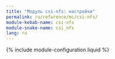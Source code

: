```yaml
---
title: "Модуль csi-nfs: настройки"
permalink: ru/reference/mc/csi-nfs/
module-kebab-name: csi-nfs
module-snake-name: csi_nfs
lang: ru
---
```


{% include module-configuration.liquid %} 

